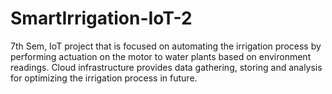 # SmartIrrigation-IoT-2
7th Sem, IoT project that is focused on automating the irrigation process by performing actuation on the motor to water plants based on environment readings.
Cloud infrastructure provides data gathering, storing and analysis for optimizing the irrigation process in future.
